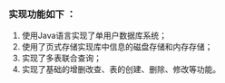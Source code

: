 ### 实现功能如下 ：
1. 使用Java语言实现了单用户数据库系统；
2. 使用了页式存储实现库中信息的磁盘存储和内存存储；
3. 实现了多表联合查询；
4. 实现了基础的增删改查、表的创建、删除、修改等功能。
